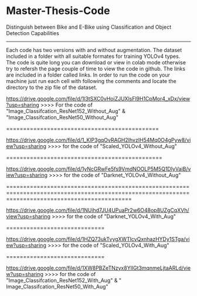 # Master-Thesis-Code

Distinguish between Bike and E-Bike using Classification and Object Detection Capabilities

---------------------------------------------------------------------------------------------------

Each code has two versions with and without augmentation.
The dataset included in a folder with all suitable formates for training YOLOv4 types.
The code is quite long you can download or view in colab mode otherwise try to refersh the page couple of time to view the code in github.
The links are included in a folder called links.
In order to run the code on your machine just run each cell with following the comments and locate the directory to the zip file of the dataset.





<Datasets without Aug>


https://drive.google.com/file/d/1l3tSXC0vHoiZJUXlsFl9H1CpMor4_xDx/view?usp=sharing >>>> For the code of "Image_Classifcation_ResNet152_Without_Aug" & "Image_Classifcation_ResNet50_Without_Aug"

=============================================

https://drive.google.com/file/d/1_KlP3gqOvRAGH2IhvzIH54Mq0O4gPyw8/view?usp=sharing >>>> for the code of "Scaled_YOLOv4_Without_Aug"

==============================================

https://drive.google.com/file/d/1yNcGRwFe5fs9VmdNOOLP5M5Q1DIyVaiB/view?usp=sharing >>>> for the code of "Darknet_YOLOv4_Without_Aug"

=================================================================================================================================================



<Datasets with Aug>


https://drive.google.com/file/d/1NUihd7JU4UPuaPr2w6O48op8UZgCqXVh/view?usp=sharing >>>> for the code of "Darknet_YOLOv4_With_Aug"

=============================

https://drive.google.com/file/d/1HZQ73ukTvygXWTlcvQxnhazHYDy1STga/view?usp=sharing >>>> for the code of "Scaled_YOLOv4_With_Aug"

=============================

https://drive.google.com/file/d/1XW8PBZeTNzyx8YlIGt3mqnmeLjtaARLd/view?usp=sharing >>>> for the code of "Image_Classifcation_ResNet152_With_Aug" & " Image_Classifcation_ResNet50_With_Aug"
